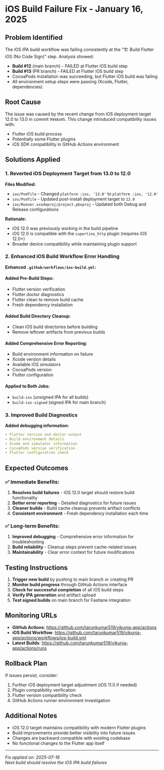 # iOS Build Failure Fix - January 16, 2025

## Problem Identified
The iOS IPA build workflow was failing consistently at the "🏗️ Build Flutter iOS (No Code Sign)" step. Analysis showed:

- **Build #12** (main branch) - FAILED at Flutter iOS build step
- **Build #13** (PR branch) - FAILED at Flutter iOS build step  
- CocoaPods installation was succeeding, but Flutter iOS build was failing
- All environment setup steps were passing (Xcode, Flutter, dependencies)

## Root Cause
The issue was caused by the recent change from iOS deployment target 12.0 to 13.0 in commit `9948a95`. This change introduced compatibility issues with:
- Flutter iOS build process
- Potentially some Flutter plugins
- iOS SDK compatibility in GitHub Actions environment

## Solutions Applied

### 1. Reverted iOS Deployment Target from 13.0 to 12.0

**Files Modified:**
- `ios/Podfile` - Changed `platform :ios, '13.0'` to `platform :ios, '12.0'`
- `ios/Podfile` - Updated post-install deployment target to `12.0`
- `ios/Runner.xcodeproj/project.pbxproj` - Updated both Debug and Release configurations

**Rationale:**
- iOS 12.0 was previously working in the build pipeline
- iOS 12.0 is compatible with the `cupertino_http` plugin (requires iOS 12.0+)
- Broader device compatibility while maintaining plugin support

### 2. Enhanced iOS Build Workflow Error Handling

**Enhanced `.github/workflows/ios-build.yml`:**

#### Added Pre-Build Steps:
- Flutter version verification
- Flutter doctor diagnostics
- Flutter clean to remove build cache
- Fresh dependency installation

#### Added Build Directory Cleanup:
- Clean iOS build directories before building
- Remove leftover artifacts from previous builds

#### Added Comprehensive Error Reporting:
- Build environment information on failure
- Xcode version details
- Available iOS simulators
- CocoaPods version
- Flutter configuration

#### Applied to Both Jobs:
- `build-ios` (unsigned IPA for all builds)
- `build-ios-signed` (signed IPA for main branch)

### 3. Improved Build Diagnostics

**Added debugging information:**
```yaml
- Flutter version and doctor output
- Build environment details
- Xcode and simulator information
- CocoaPods version verification
- Flutter configuration check
```

## Expected Outcomes

### ✅ Immediate Benefits:
1. **Resolves build failures** - iOS 12.0 target should restore build functionality
2. **Better error reporting** - Detailed diagnostics for future issues
3. **Cleaner builds** - Build cache cleanup prevents artifact conflicts
4. **Consistent environment** - Fresh dependency installation each time

### ✅ Long-term Benefits:
1. **Improved debugging** - Comprehensive error information for troubleshooting
2. **Build reliability** - Cleanup steps prevent cache-related issues
3. **Maintainability** - Clear error context for future modifications

## Testing Instructions

1. **Trigger new build** by pushing to main branch or creating PR
2. **Monitor build progress** through GitHub Actions interface
3. **Check for successful completion** of all iOS build steps
4. **Verify IPA generation** and artifact upload
5. **Test signed builds** on main branch for Fastlane integration

## Monitoring URLs
- **GitHub Actions**: https://github.com/tarunkumar519/vikunja-app/actions
- **iOS Build Workflow**: https://github.com/tarunkumar519/vikunja-app/actions/workflows/ios-build.yml
- **Latest Builds**: https://github.com/tarunkumar519/vikunja-app/actions/runs

## Rollback Plan
If issues persist, consider:
1. Further iOS deployment target adjustment (iOS 11.0 if needed)
2. Plugin compatibility verification
3. Flutter version compatibility check
4. GitHub Actions runner environment investigation

## Additional Notes
- iOS 12.0 target maintains compatibility with modern Flutter plugins
- Build improvements provide better visibility into future issues
- Changes are backward compatible with existing codebase
- No functional changes to the Flutter app itself

---

*Fix applied on: 2025-07-16*  
*Next build should resolve the iOS IPA build failures*